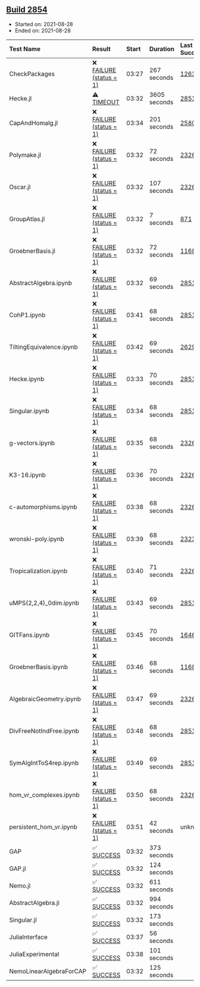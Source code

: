 ## [Build 2854](https://oscarci.mathematik.uni-kl.de/job/oscar-stable/2854/)

* Started on: 2021-08-28
* Ended on: 2021-08-28

| Test Name    | Result | Start | Duration | Last Success | First Failure |
|:-------------|:-------|:------|:---------|:-------------|:--------------|
| CheckPackages | ❌ [FAILURE (status = 1)](https://oscarci.mathematik.uni-kl.de/job/oscar-stable/2854/artifact/logs/build-2854/CheckPackages.log) | 03:27 | 267 seconds | [1263](https://oscarci.mathematik.uni-kl.de/job/oscar-stable/1263/) | [1264](https://oscarci.mathematik.uni-kl.de/job/oscar-stable/1264/) |
| Hecke.jl | ⚠ [TIMEOUT](https://oscarci.mathematik.uni-kl.de/job/oscar-stable/2854/artifact/logs/build-2854/Hecke.jl.log) | 03:32 | 3605 seconds | [2851](https://oscarci.mathematik.uni-kl.de/job/oscar-stable/2851/) | [2852](https://oscarci.mathematik.uni-kl.de/job/oscar-stable/2852/) |
| CapAndHomalg.jl | ❌ [FAILURE (status = 1)](https://oscarci.mathematik.uni-kl.de/job/oscar-stable/2854/artifact/logs/build-2854/CapAndHomalg.jl.log) | 03:34 | 201 seconds | [2580](https://oscarci.mathematik.uni-kl.de/job/oscar-stable/2580/) | [2581](https://oscarci.mathematik.uni-kl.de/job/oscar-stable/2581/) |
| Polymake.jl | ❌ [FAILURE (status = 1)](https://oscarci.mathematik.uni-kl.de/job/oscar-stable/2854/artifact/logs/build-2854/Polymake.jl.log) | 03:32 | 72 seconds | [2326](https://oscarci.mathematik.uni-kl.de/job/oscar-stable/2326/) | [2327](https://oscarci.mathematik.uni-kl.de/job/oscar-stable/2327/) |
| Oscar.jl | ❌ [FAILURE (status = 1)](https://oscarci.mathematik.uni-kl.de/job/oscar-stable/2854/artifact/logs/build-2854/Oscar.jl.log) | 03:32 | 107 seconds | [2326](https://oscarci.mathematik.uni-kl.de/job/oscar-stable/2326/) | [2327](https://oscarci.mathematik.uni-kl.de/job/oscar-stable/2327/) |
| GroupAtlas.jl | ❌ [FAILURE (status = 1)](https://oscarci.mathematik.uni-kl.de/job/oscar-stable/2854/artifact/logs/build-2854/GroupAtlas.jl.log) | 03:32 | 7 seconds | [871](https://oscarci.mathematik.uni-kl.de/job/oscar-stable/871/) | [872](https://oscarci.mathematik.uni-kl.de/job/oscar-stable/872/) |
| GroebnerBasis.jl | ❌ [FAILURE (status = 1)](https://oscarci.mathematik.uni-kl.de/job/oscar-stable/2854/artifact/logs/build-2854/GroebnerBasis.jl.log) | 03:32 | 72 seconds | [1168](https://oscarci.mathematik.uni-kl.de/job/oscar-stable/1168/) | [1169](https://oscarci.mathematik.uni-kl.de/job/oscar-stable/1169/) |
| AbstractAlgebra.ipynb | ❌ [FAILURE (status = 1)](https://oscarci.mathematik.uni-kl.de/job/oscar-stable/2854/artifact/logs/build-2854/AbstractAlgebra.ipynb.log) | 03:32 | 69 seconds | [2851](https://oscarci.mathematik.uni-kl.de/job/oscar-stable/2851/) | [2852](https://oscarci.mathematik.uni-kl.de/job/oscar-stable/2852/) |
| CohP1.ipynb | ❌ [FAILURE (status = 1)](https://oscarci.mathematik.uni-kl.de/job/oscar-stable/2854/artifact/logs/build-2854/CohP1.ipynb.log) | 03:41 | 68 seconds | [2851](https://oscarci.mathematik.uni-kl.de/job/oscar-stable/2851/) | [2852](https://oscarci.mathematik.uni-kl.de/job/oscar-stable/2852/) |
| TiltingEquivalence.ipynb | ❌ [FAILURE (status = 1)](https://oscarci.mathematik.uni-kl.de/job/oscar-stable/2854/artifact/logs/build-2854/TiltingEquivalence.ipynb.log) | 03:42 | 69 seconds | [2629](https://oscarci.mathematik.uni-kl.de/job/oscar-stable/2629/) | [2630](https://oscarci.mathematik.uni-kl.de/job/oscar-stable/2630/) |
| Hecke.ipynb | ❌ [FAILURE (status = 1)](https://oscarci.mathematik.uni-kl.de/job/oscar-stable/2854/artifact/logs/build-2854/Hecke.ipynb.log) | 03:33 | 70 seconds | [2851](https://oscarci.mathematik.uni-kl.de/job/oscar-stable/2851/) | [2852](https://oscarci.mathematik.uni-kl.de/job/oscar-stable/2852/) |
| Singular.ipynb | ❌ [FAILURE (status = 1)](https://oscarci.mathematik.uni-kl.de/job/oscar-stable/2854/artifact/logs/build-2854/Singular.ipynb.log) | 03:34 | 68 seconds | [2851](https://oscarci.mathematik.uni-kl.de/job/oscar-stable/2851/) | [2852](https://oscarci.mathematik.uni-kl.de/job/oscar-stable/2852/) |
| g-vectors.ipynb | ❌ [FAILURE (status = 1)](https://oscarci.mathematik.uni-kl.de/job/oscar-stable/2854/artifact/logs/build-2854/g-vectors.ipynb.log) | 03:35 | 68 seconds | [2326](https://oscarci.mathematik.uni-kl.de/job/oscar-stable/2326/) | [2327](https://oscarci.mathematik.uni-kl.de/job/oscar-stable/2327/) |
| K3-16.ipynb | ❌ [FAILURE (status = 1)](https://oscarci.mathematik.uni-kl.de/job/oscar-stable/2854/artifact/logs/build-2854/K3-16.ipynb.log) | 03:36 | 70 seconds | [2326](https://oscarci.mathematik.uni-kl.de/job/oscar-stable/2326/) | [2327](https://oscarci.mathematik.uni-kl.de/job/oscar-stable/2327/) |
| c-automorphisms.ipynb | ❌ [FAILURE (status = 1)](https://oscarci.mathematik.uni-kl.de/job/oscar-stable/2854/artifact/logs/build-2854/c-automorphisms.ipynb.log) | 03:38 | 68 seconds | [2326](https://oscarci.mathematik.uni-kl.de/job/oscar-stable/2326/) | [2327](https://oscarci.mathematik.uni-kl.de/job/oscar-stable/2327/) |
| wronski-poly.ipynb | ❌ [FAILURE (status = 1)](https://oscarci.mathematik.uni-kl.de/job/oscar-stable/2854/artifact/logs/build-2854/wronski-poly.ipynb.log) | 03:39 | 68 seconds | [2323](https://oscarci.mathematik.uni-kl.de/job/oscar-stable/2323/) | [2324](https://oscarci.mathematik.uni-kl.de/job/oscar-stable/2324/) |
| Tropicalization.ipynb | ❌ [FAILURE (status = 1)](https://oscarci.mathematik.uni-kl.de/job/oscar-stable/2854/artifact/logs/build-2854/Tropicalization.ipynb.log) | 03:40 | 71 seconds | [2326](https://oscarci.mathematik.uni-kl.de/job/oscar-stable/2326/) | [2327](https://oscarci.mathematik.uni-kl.de/job/oscar-stable/2327/) |
| uMPS(2,2,4)_0dim.ipynb | ❌ [FAILURE (status = 1)](https://oscarci.mathematik.uni-kl.de/job/oscar-stable/2854/artifact/logs/build-2854/uMPS-2-2-4-_0dim.ipynb.log) | 03:43 | 69 seconds | [2851](https://oscarci.mathematik.uni-kl.de/job/oscar-stable/2851/) | [2852](https://oscarci.mathematik.uni-kl.de/job/oscar-stable/2852/) |
| GITFans.ipynb | ❌ [FAILURE (status = 1)](https://oscarci.mathematik.uni-kl.de/job/oscar-stable/2854/artifact/logs/build-2854/GITFans.ipynb.log) | 03:45 | 70 seconds | [1646](https://oscarci.mathematik.uni-kl.de/job/oscar-stable/1646/) | [1647](https://oscarci.mathematik.uni-kl.de/job/oscar-stable/1647/) |
| GroebnerBasis.ipynb | ❌ [FAILURE (status = 1)](https://oscarci.mathematik.uni-kl.de/job/oscar-stable/2854/artifact/logs/build-2854/GroebnerBasis.ipynb.log) | 03:46 | 68 seconds | [1168](https://oscarci.mathematik.uni-kl.de/job/oscar-stable/1168/) | [1169](https://oscarci.mathematik.uni-kl.de/job/oscar-stable/1169/) |
| AlgebraicGeometry.ipynb | ❌ [FAILURE (status = 1)](https://oscarci.mathematik.uni-kl.de/job/oscar-stable/2854/artifact/logs/build-2854/AlgebraicGeometry.ipynb.log) | 03:47 | 69 seconds | [2326](https://oscarci.mathematik.uni-kl.de/job/oscar-stable/2326/) | [2327](https://oscarci.mathematik.uni-kl.de/job/oscar-stable/2327/) |
| DivFreeNotIndFree.ipynb | ❌ [FAILURE (status = 1)](https://oscarci.mathematik.uni-kl.de/job/oscar-stable/2854/artifact/logs/build-2854/DivFreeNotIndFree.ipynb.log) | 03:48 | 68 seconds | [2851](https://oscarci.mathematik.uni-kl.de/job/oscar-stable/2851/) | [2852](https://oscarci.mathematik.uni-kl.de/job/oscar-stable/2852/) |
| SymAlgIntToS4rep.ipynb | ❌ [FAILURE (status = 1)](https://oscarci.mathematik.uni-kl.de/job/oscar-stable/2854/artifact/logs/build-2854/SymAlgIntToS4rep.ipynb.log) | 03:49 | 69 seconds | [2851](https://oscarci.mathematik.uni-kl.de/job/oscar-stable/2851/) | [2852](https://oscarci.mathematik.uni-kl.de/job/oscar-stable/2852/) |
| hom_vr_complexes.ipynb | ❌ [FAILURE (status = 1)](https://oscarci.mathematik.uni-kl.de/job/oscar-stable/2854/artifact/logs/build-2854/hom_vr_complexes.ipynb.log) | 03:50 | 68 seconds | [2326](https://oscarci.mathematik.uni-kl.de/job/oscar-stable/2326/) | [2327](https://oscarci.mathematik.uni-kl.de/job/oscar-stable/2327/) |
| persistent_hom_vr.ipynb | ❌ [FAILURE (status = 1)](https://oscarci.mathematik.uni-kl.de/job/oscar-stable/2854/artifact/logs/build-2854/persistent_hom_vr.ipynb.log) | 03:51 | 42 seconds | unknown | unknown |
| GAP | ✅ [SUCCESS](https://oscarci.mathematik.uni-kl.de/job/oscar-stable/2854/artifact/logs/build-2854/GAP.log) | 03:32 | 373 seconds |  |  |
| GAP.jl | ✅ [SUCCESS](https://oscarci.mathematik.uni-kl.de/job/oscar-stable/2854/artifact/logs/build-2854/GAP.jl.log) | 03:32 | 124 seconds |  |  |
| Nemo.jl | ✅ [SUCCESS](https://oscarci.mathematik.uni-kl.de/job/oscar-stable/2854/artifact/logs/build-2854/Nemo.jl.log) | 03:32 | 611 seconds |  |  |
| AbstractAlgebra.jl | ✅ [SUCCESS](https://oscarci.mathematik.uni-kl.de/job/oscar-stable/2854/artifact/logs/build-2854/AbstractAlgebra.jl.log) | 03:32 | 994 seconds |  |  |
| Singular.jl | ✅ [SUCCESS](https://oscarci.mathematik.uni-kl.de/job/oscar-stable/2854/artifact/logs/build-2854/Singular.jl.log) | 03:32 | 173 seconds |  |  |
| JuliaInterface | ✅ [SUCCESS](https://oscarci.mathematik.uni-kl.de/job/oscar-stable/2854/artifact/logs/build-2854/JuliaInterface.log) | 03:37 | 56 seconds |  |  |
| JuliaExperimental | ✅ [SUCCESS](https://oscarci.mathematik.uni-kl.de/job/oscar-stable/2854/artifact/logs/build-2854/JuliaExperimental.log) | 03:38 | 101 seconds |  |  |
| NemoLinearAlgebraForCAP | ✅ [SUCCESS](https://oscarci.mathematik.uni-kl.de/job/oscar-stable/2854/artifact/logs/build-2854/NemoLinearAlgebraForCAP.log) | 03:32 | 125 seconds |  |  |
